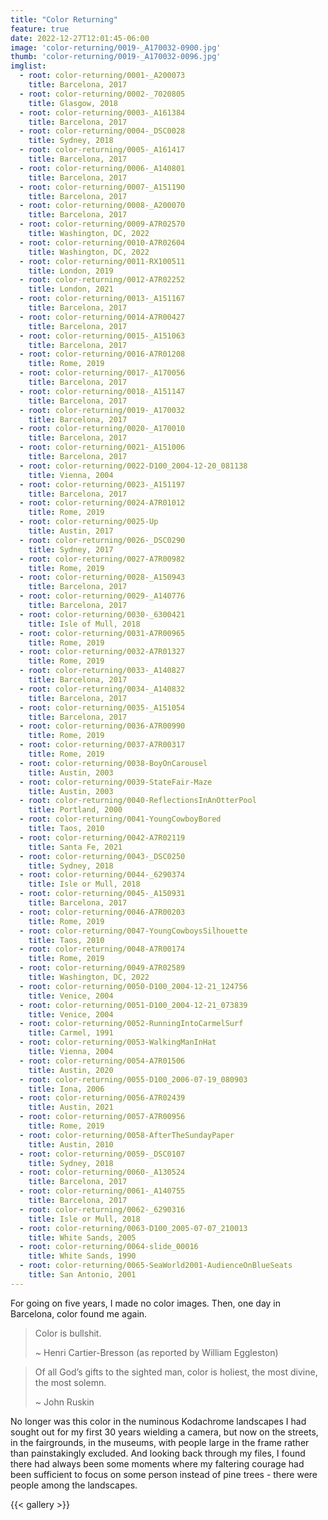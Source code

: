 ```yaml
---
title: "Color Returning"
feature: true
date: 2022-12-27T12:01:45-06:00
image: 'color-returning/0019-_A170032-0900.jpg'
thumb: 'color-returning/0019-_A170032-0096.jpg'
imglist:
  - root: color-returning/0001-_A200073
    title: Barcelona, 2017
  - root: color-returning/0002-_7020805
    title: Glasgow, 2018
  - root: color-returning/0003-_A161384
    title: Barcelona, 2017
  - root: color-returning/0004-_DSC0028
    title: Sydney, 2018
  - root: color-returning/0005-_A161417
    title: Barcelona, 2017
  - root: color-returning/0006-_A140801
    title: Barcelona, 2017
  - root: color-returning/0007-_A151190
    title: Barcelona, 2017
  - root: color-returning/0008-_A200070
    title: Barcelona, 2017
  - root: color-returning/0009-A7R02570
    title: Washington, DC, 2022 
  - root: color-returning/0010-A7R02604
    title: Washington, DC, 2022
  - root: color-returning/0011-RX100511
    title: London, 2019
  - root: color-returning/0012-A7R02252
    title: London, 2021
  - root: color-returning/0013-_A151167
    title: Barcelona, 2017
  - root: color-returning/0014-A7R00427
    title: Barcelona, 2017
  - root: color-returning/0015-_A151063
    title: Barcelona, 2017
  - root: color-returning/0016-A7R01208
    title: Rome, 2019
  - root: color-returning/0017-_A170056
    title: Barcelona, 2017
  - root: color-returning/0018-_A151147
    title: Barcelona, 2017
  - root: color-returning/0019-_A170032
    title: Barcelona, 2017
  - root: color-returning/0020-_A170010
    title: Barcelona, 2017
  - root: color-returning/0021-_A151006
    title: Barcelona, 2017
  - root: color-returning/0022-D100_2004-12-20_081138
    title: Vienna, 2004
  - root: color-returning/0023-_A151197
    title: Barcelona, 2017
  - root: color-returning/0024-A7R01012
    title: Rome, 2019
  - root: color-returning/0025-Up
    title: Austin, 2017
  - root: color-returning/0026-_DSC0290
    title: Sydney, 2017
  - root: color-returning/0027-A7R00982
    title: Rome, 2019
  - root: color-returning/0028-_A150943
    title: Barcelona, 2017
  - root: color-returning/0029-_A140776
    title: Barcelona, 2017
  - root: color-returning/0030-_6300421
    title: Isle of Mull, 2018
  - root: color-returning/0031-A7R00965
    title: Rome, 2019
  - root: color-returning/0032-A7R01327
    title: Rome, 2019
  - root: color-returning/0033-_A140827
    title: Barcelona, 2017
  - root: color-returning/0034-_A140832
    title: Barcelona, 2017
  - root: color-returning/0035-_A151054
    title: Barcelona, 2017
  - root: color-returning/0036-A7R00990
    title: Rome, 2019
  - root: color-returning/0037-A7R00317
    title: Rome, 2019
  - root: color-returning/0038-BoyOnCarousel
    title: Austin, 2003
  - root: color-returning/0039-StateFair-Maze
    title: Austin, 2003
  - root: color-returning/0040-ReflectionsInAnOtterPool
    title: Portland, 2000
  - root: color-returning/0041-YoungCowboyBored
    title: Taos, 2010
  - root: color-returning/0042-A7R02119
    title: Santa Fe, 2021
  - root: color-returning/0043-_DSC0250
    title: Sydney, 2018
  - root: color-returning/0044-_6290374
    title: Isle or Mull, 2018
  - root: color-returning/0045-_A150931
    title: Barcelona, 2017
  - root: color-returning/0046-A7R00203
    title: Rome, 2019
  - root: color-returning/0047-YoungCowboysSilhouette
    title: Taos, 2010
  - root: color-returning/0048-A7R00174
    title: Rome, 2019
  - root: color-returning/0049-A7R02589
    title: Washington, DC, 2022
  - root: color-returning/0050-D100_2004-12-21_124756
    title: Venice, 2004
  - root: color-returning/0051-D100_2004-12-21_073839
    title: Venice, 2004
  - root: color-returning/0052-RunningIntoCarmelSurf
    title: Carmel, 1991
  - root: color-returning/0053-WalkingManInHat
    title: Vienna, 2004
  - root: color-returning/0054-A7R01506
    title: Austin, 2020
  - root: color-returning/0055-D100_2006-07-19_080903
    title: Iona, 2006
  - root: color-returning/0056-A7R02439
    title: Austin, 2021
  - root: color-returning/0057-A7R00956
    title: Rome, 2019
  - root: color-returning/0058-AfterTheSundayPaper
    title: Austin, 2010
  - root: color-returning/0059-_DSC0107
    title: Sydney, 2018
  - root: color-returning/0060-_A130524
    title: Barcelona, 2017
  - root: color-returning/0061-_A140755
    title: Barcelona, 2017
  - root: color-returning/0062-_6290316
    title: Isle or Mull, 2018
  - root: color-returning/0063-D100_2005-07-07_210013
    title: White Sands, 2005
  - root: color-returning/0064-slide_00016
    title: White Sands, 1990
  - root: color-returning/0065-SeaWorld2001-AudienceOnBlueSeats
    title: San Antonio, 2001
---
```


For going on five years, I made no color images. Then, one day in Barcelona, color found me again.

> Color is bullshit.
>
> ~ Henri Cartier-Bresson (as reported by William Eggleston)

> Of all God’s gifts to the sighted man, color is holiest, the most divine, the most solemn.
>
> ~ John Ruskin

No longer was this color in the numinous Kodachrome landscapes I had sought out for my first 30 years wielding a 
camera, but now on the streets, in the fairgrounds, in the museums, with people large in the frame rather than 
painstakingly excluded. And looking back through my files, I found there had always been some moments where my 
faltering courage had been sufficient to focus on some person instead of pine trees - there were people among 
the landscapes.

{{< gallery >}}